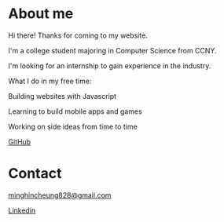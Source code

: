 # About me
Hi there! Thanks for coming to my website.

I'm a college student majoring in Computer Science from CCNY.

I'm looking for an internship to gain experience in the industry.

What I do in my free time:

Building websites with Javascript

Learning to build mobile apps and games

Working on side ideas from time to time

[GitHub](http://github.com/MingHin-Cheung) 
# Contact
<minghincheung828@gmail.com>

[Linkedin](https://www.linkedin.com/in/minghincheung/) 
